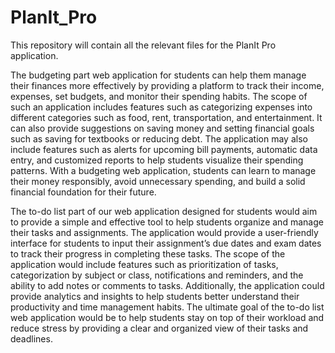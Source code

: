 # PlanIt_Pro
This repository will contain all the relevant files for the PlanIt Pro application.

The budgeting part web application for students can help them manage their finances more
effectively by providing a platform to track their income, expenses, set budgets, and monitor their
spending habits. The scope of such an application includes features such as categorizing
expenses into different categories such as food, rent, transportation, and entertainment. It can also
provide suggestions on saving money and setting financial goals such as saving for textbooks or
reducing debt. The application may also include features such as alerts for upcoming bill
payments, automatic data entry, and customized reports to help students visualize their spending
patterns. With a budgeting web application, students can learn to manage their money
responsibly, avoid unnecessary spending, and build a solid financial foundation for their future.

The to-do list part of our web application designed for students would aim to provide a simple
and effective tool to help students organize and manage their tasks and assignments. The
application would provide a user-friendly interface for students to input their assignment’s due
dates and exam dates to track their progress in completing these tasks. The scope of the
application would include features such as prioritization of tasks, categorization by subject or
class, notifications and reminders, and the ability to add notes or comments to tasks.
Additionally, the application could provide analytics and insights to help students better
understand their productivity and time management habits. The ultimate goal of the to-do list
web application would be to help students stay on top of their workload and reduce stress by
providing a clear and organized view of their tasks and deadlines.
